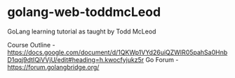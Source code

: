 # golang-web-toddmcLeod
GoLang learning tutorial as taught by Todd McLeod

Course Outline - https://docs.google.com/document/d/1QKWp1VYd26uiQZWIR05pahSa0HnbD1qqj9dtIQiVVjU/edit#heading=h.kwocfyjukz5r
Go Forum - https://forum.golangbridge.org/
